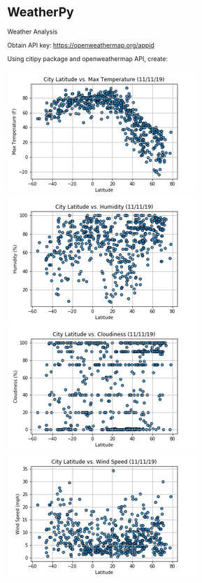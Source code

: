 # WeatherPy
Weather Analysis

Obtain API key: 
https://openweathermap.org/appid

Using citipy package and openweathermap API, create: 

![temp](output_data/Fig1.png)
![humidity](output_data/Fig2.png)
![cloudiness](output_data/Fig3.png)
![wind_speed](output_data/Fig4.png)
